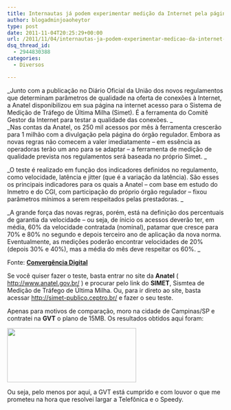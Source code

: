 ```yaml
---
title: Internautas já podem experimentar medição da Internet pela página da Anatel
author: blogadminjoaoheytor
type: post
date: 2011-11-04T20:25:29+00:00
url: /2011/11/04/internautas-ja-podem-experimentar-medicao-da-internet-pela-pagina-da-anatel/
dsq_thread_id:
  - 2944830388
categories:
  - Diversos

---
```

_Junto com a publicação no Diário Oficial da União dos novos regulamentos que determinam parâmetros de qualidade na oferta de conexões à Internet, a Anatel disponibilizou em sua página na internet acesso para o Sistema de Medição de Tráfego de Última Milha (Simet). É a ferramenta do Comitê Gestor da Internet para testar a qualidade das conexões. _  
_Nas contas da Anatel, os 250 mil acessos por mês à ferramenta crescerão para 1 milhão com a divulgação pela página do órgão regulador. Embora as novas regras não comecem a valer imediatamente – em essência as operadoras terão um ano para se adaptar – a ferramenta de medição de qualidade prevista nos regulamentos será baseada no próprio Simet. _

_O teste é realizado em função dos indicadores definidos no regulamento, como velocidade, latência e jitter (que é a variação da latência). São esses os principais indicadores para os quais a Anatel – com base em estudo do Inmetro e do CGI, com participação do próprio órgão regulador – fixou parâmetros mínimos a serem respeitados pelas prestadoras. _

_A grande força das novas regras, porém, está na definição dos percentuais de garantia da velocidade – ou seja, de ínicio os acessos deverão ter, em média, 60% da velocidade contratada (nominal), patamar que cresce para 70% e 80% no segundo e depois terceiro ano de aplicação da nova norma. Eventualmente, as medições poderão encontrar velocidades de 20% (depois 30% e 40%), mas a média do mês deve respeitar os 60%. _

Fonte: **<a href="http://convergenciadigital.uol.com.br/cgi/cgilua.exe/sys/start.htm?infoid=28259&sid=4" target="_blank" class="broken_link">Convergência Digital</a>**

Se você quiser fazer o teste, basta entrar no site da **Anatel** ( <a href="http://www.anatel.gov.br/" target="_blank">http://www.anatel.gov.br/</a> ) e procurar pelo link do **SIMET**, Sismtea de Medição de Tráfego de Última Milha. Ou, para ir direto ao site, basta acessar <a href="http://simet-publico.ceptro.br/" target="_blank">http://simet-publico.ceptro.br/</a> e fazer o seu teste.

Apenas para motivos de comparação, moro na cidade de Campinas/SP e contratei na **GVT** o plano de 15MB. Os resultados obtidos aqui foram:

[<img loading="lazy" class="aligncenter size-medium wp-image-441" title="resumo_resultados" src="/img/sites/4/2011/11/resumo_resultados-300x126.png" alt="" width="300" height="126" />][1]

Ou seja, pelo menos por aqui, a GVT está cumprido e com louvor o que me prometeu na hora que resolvei largar a Telefônica e o Speedy.

 [1]: /img/sites/4/2011/11/resumo_resultados.png